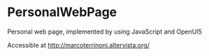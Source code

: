 PersonalWebPage
===============

Personal web page, implemented by using JavaScript and OpenUI5

Accessible at http://marcoterrinoni.altervista.org/
